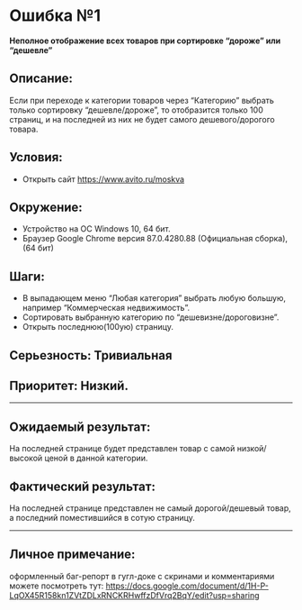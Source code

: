 # **Ошибка №1**  
**Неполное отображение всех товаров при сортировке “дороже” или “дешевле”** 

## **Описание:**  
Если при переходе к категории товаров через “Категорию” выбрать только сортировку “дешевле/дороже”, то отобразится только 100 страниц, и на последней из них не будет самого дешевого/дорогого товара. 

## **Условия:**  
+ Открыть сайт https://www.avito.ru/moskva

## **Окружение:** 
+ Устройство на ОС Windows 10, 64 бит. 
+ Браузер Google Chrome версия 87.0.4280.88 (Официальная сборка), (64 бит)

## **Шаги:** 
+ В выпадающем меню “Любая категория” выбрать любую большую, например “Коммерческая недвижимость”.
+ Сортировать выбранную категорию по “дешевизне/дороговизне”.
+ Открыть последнюю(100ую) страницу.

## **Серьезность:** Тривиальная

## **Приоритет:** Низкий.
_________
## **Ожидаемый результат:** 
На последней странице будет представлен товар с самой низкой/высокой ценой в данной категории.

## **Фактический результат:**  
На последней странице представлен не самый дорогой/дешевый товар, а последний поместившийся в сотую страницу.
_________
## **Личное примечание:** 
оформленный баг-репорт в гугл-доке с скринами и комментариями можете посмотреть тут: https://docs.google.com/document/d/1H-P-LqOX45R158kn1ZVtZDLxRNCKRHwffzDfVrq2BqY/edit?usp=sharing



